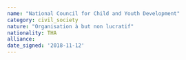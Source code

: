 ```yaml
---
name: "National Council for Child and Youth Development"
category: civil_society
nature: "Organisation à but non lucratif"
nationality: THA
alliance: 
date_signed: '2018-11-12'
---
```

    